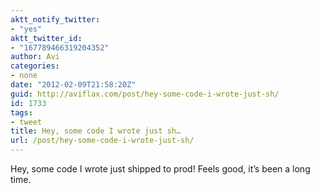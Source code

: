 ```yaml
---
aktt_notify_twitter:
- "yes"
aktt_twitter_id:
- "167789466319204352"
author: Avi
categories:
- none
date: "2012-02-09T21:58:20Z"
guid: http://aviflax.com/post/hey-some-code-i-wrote-just-sh/
id: 1733
tags:
- tweet
title: Hey, some code I wrote just sh…
url: /post/hey-some-code-i-wrote-just-sh/
---
```

Hey, some code I wrote just shipped to prod! Feels good, it’s been a long time.